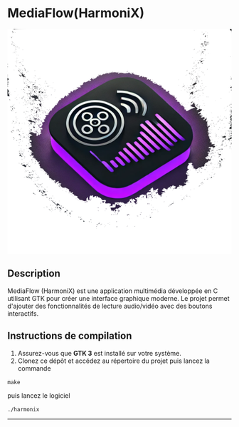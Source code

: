 # MediaFlow(HarmoniX)

![Logo de harmoniX](media/harmoniX-t.png)

## Description
MediaFlow (HarmoniX) est une application multimédia développée en C utilisant GTK pour créer une interface graphique moderne. Le projet permet d'ajouter des fonctionnalités de lecture audio/vidéo avec des boutons interactifs.

## Instructions de compilation
1. Assurez-vous que **GTK 3** est installé sur votre système.
2. Clonez ce dépôt et accédez au répertoire du projet puis lancez la commande

```
make
```

puis lancez le logiciel

```
./harmonix
```


------------------------------------------------------------------------------------------------------------
